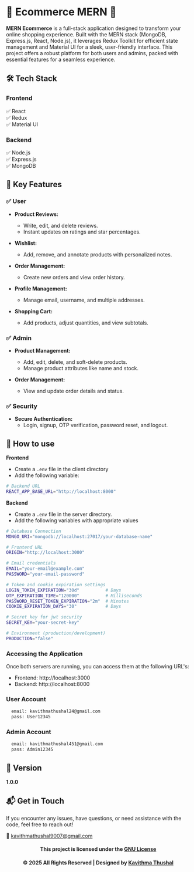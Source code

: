 # 🌟 Ecommerce MERN 🌟

**MERN Ecommerce** is a full-stack application designed to transform your online shopping experience. Built with the
MERN stack (MongoDB, Express.js, React, Node.js), it leverages Redux Toolkit for efficient state management and Material
UI for a sleek, user-friendly interface. This project offers a robust platform for both users and admins, packed with
essential features for a seamless experience.

## 🛠️ Tech Stack

### Frontend

✅ React<br/>
✅ Redux<br/>
✅ Material UI<br/>

### Backend

✅ Node.js<br/>
✅ Express.js<br/>
✅ MongoDB<br/>

## 🚀 Key Features

### ✅ User

- **Product Reviews:**
    - Write, edit, and delete reviews.
    - Instant updates on ratings and star percentages.

- **Wishlist:**
    - Add, remove, and annotate products with personalized notes.

- **Order Management:**
    - Create new orders and view order history.

- **Profile Management:**
    - Manage email, username, and multiple addresses.

- **Shopping Cart:**
    - Add products, adjust quantities, and view subtotals.

### ✅ Admin

- **Product Management:**
    - Add, edit, delete, and soft-delete products.
    - Manage product attributes like name and stock.

- **Order Management:**
    - View and update order details and status.

### ✅ Security

- **Secure Authentication:**
    - Login, signup, OTP verification, password reset, and logout.

## 📧 How to use

**Frontend**

- Create a `.env` file in the client directory
- Add the following variable:

```bash
# Backend URL
REACT_APP_BASE_URL="http://localhost:8000" 
```

**Backend**

- Create a `.env` file in the server directory.
- Add the following variables with appropriate values

```bash
# Database Connection
MONGO_URI="mongodb://localhost:27017/your-database-name"

# Frontend URL
ORIGIN="http://localhost:3000"

# Email credentials
EMAIL="your-email@example.com"
PASSWORD="your-email-password"

# Token and cookie expiration settings
LOGIN_TOKEN_EXPIRATION="30d"          # Days
OTP_EXPIRATION_TIME="120000"          # Milliseconds
PASSWORD_RESET_TOKEN_EXPIRATION="2m"  # Minutes
COOKIE_EXPIRATION_DAYS="30"           # Days

# Secret key for jwt security
SECRET_KEY="your-secret-key"

# Environment (production/development)
PRODUCTION="false"
```

### Accessing the Application

Once both servers are running, you can access them at the following URL's:

- Frontend: http://localhost:3000
- Backend: http://localhost:8000

### User Account

```bash
  email: kavithmathushal24@gmail.com
  pass: User12345
```

### Admin Account

```bash
  email: kavithmathushal451@gmail.com
  pass: Admin12345
```

## 📝 Version

**1.0.0**

## 📬 Get in Touch

If you encounter any issues, have questions, or need assistance with the code, feel free to reach out!

📧 [kavithmathushal9007@gmail.com](mailto:kavithmathushal9007@gmail.com)

<div align="center">

#### This project is licensed under the [GNU License](LICENSE)

#### © 2025 All Rights Reserved | Designed by [Kavithma Thushal](https://github.com/Kavithma-Thushal)

</div>